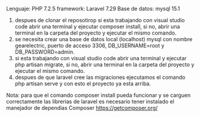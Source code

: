 Lenguaje: PHP 7.2.5
framework: Laravel 7.29
Base de datos: mysql 15.1 

1) despues de clonar el reposotirop si esta trabajando con visual studio code abrir una terminal y ejecutar composer install, si no, abrir una terminal en la carpeta del proyecto y ejecutar el mismo comando.
2) se necesita crear una base de datos local (localhost) mysql con nombre gearelectric, puerto de acceso 3306, DB_USERNAME=root y DB_PASSWORD=admin.
3) si esta trabajando con visual studio code abrir una terminal y ejecutar php artisan migrate, si no, abrir una terminal en la carpeta del proyecto y ejecutar el mismo comando.
4) despues de que laravel cree las migraciones ejecutamos el comando php artisan serve y con esto el proyecto ya esta arriba.

Nota: para que el comando composer install pueda funcionar y se carguen correctamente las librerias de laravel es necesario tener instalado el manejador de dependias Composer https://getcomposer.org/
